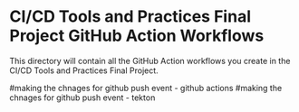 # CI/CD Tools and Practices Final Project GitHub Action Workflows

This directory will contain all the GitHub Action workflows you create in the CI/CD Tools and Practices Final Project.

#making the chnages for github push event - github actions
#making the chnages for github push event - tekton